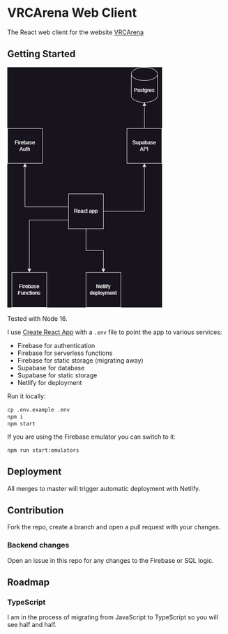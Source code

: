 # VRCArena Web Client

The React web client for the website [VRCArena](https://www.vrcarena.com)

## Getting Started

![](./diagram.png)

Tested with Node 16.

I use [Create React App](https://create-react-app.dev/) with a `.env` file to point the app to various services:

- Firebase for authentication
- Firebase for serverless functions
- Firebase for static storage (migrating away)
- Supabase for database
- Supabase for static storage
- Netlify for deployment

Run it locally:

    cp .env.example .env
    npm i
    npm start

If you are using the Firebase emulator you can switch to it:

    npm run start:emulators

## Deployment

All merges to master will trigger automatic deployment with Netlify.

## Contribution

Fork the repo, create a branch and open a pull request with your changes.

### Backend changes

Open an issue in this repo for any changes to the Firebase or SQL logic.

## Roadmap

### TypeScript

I am in the process of migrating from JavaScript to TypeScript so you will see half and half.
